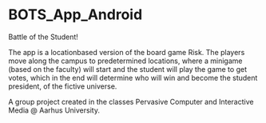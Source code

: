 # BOTS_App_Android

Battle of the Student!

The app is a locationbased version of the board game Risk. The players move along the campus to predetermined locations, where a minigame (based on the faculty) will start and the student will play the game to get votes, which in the end will determine who will win and become the student president, of the fictive universe.

A group project created in the classes Pervasive Computer and Interactive Media @ Aarhus University.
